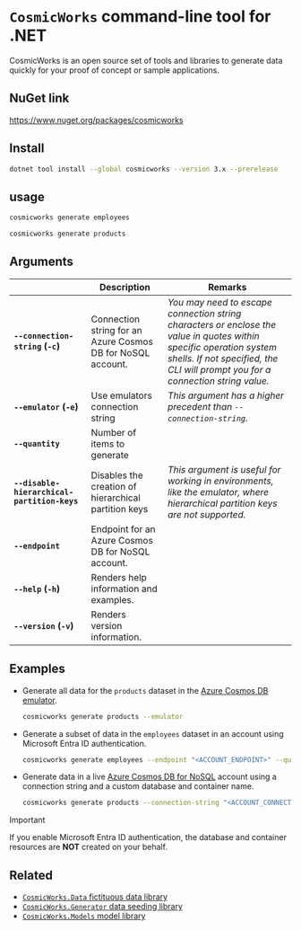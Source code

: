# `CosmicWorks` command-line tool for .NET

CosmicWorks is an open source set of tools and libraries to generate data quickly for your proof of concept or sample applications.

## NuGet link

<https://www.nuget.org/packages/cosmicworks>

## Install

```bash
dotnet tool install --global cosmicworks --version 3.x --prerelease
```

## usage

```bash
cosmicworks generate employees

cosmicworks generate products
```

## Arguments

| | Description | Remarks |
| --- | --- | --- |
| **`--connection-string` (`-c`)** | Connection string for an Azure Cosmos DB for NoSQL account. | *You may need to escape connection string characters or enclose the value in quotes within specific operation system shells. If not specified, the CLI will prompt you for a connection string value.* |
| **`--emulator` (`-e`)** | Use emulators connection string | *This argument has a higher precedent than `--connection-string`.* |
| **`--quantity`** | Number of items to generate | |
| **`--disable-hierarchical-partition-keys`** | Disables the creation of hierarchical partition keys | *This argument is useful for working in environments, like the emulator, where hierarchical partition keys are not supported.* |
| **`--endpoint`** | Endpoint for an Azure Cosmos DB for NoSQL account. | |
| **`--help` (`-h`)** | Renders help information and examples. | |
| **`--version` (`-v`)** | Renders version information. | |

## Examples

- Generate all data for the `products` dataset in the [Azure Cosmos DB emulator](https://learn.microsoft.com/azure/cosmos-db/emulator-linux).

    ```bash
    cosmicworks generate products --emulator
    ```

- Generate a subset of data in the `employees` dataset in an account using Microsoft Entra ID authentication.

    ```bash
    cosmicworks generate employees --endpoint "<ACCOUNT_ENDPOINT>" --quantity 50
    ```

- Generate data in a live [Azure Cosmos DB for NoSQL](https://learn.microsoft.com/azure/cosmos-db/nosql) account using a connection string and a custom database and container name.

    ```bash
    cosmicworks generate products --connection-string "<ACCOUNT_CONNECTION_STRING>" --database-name "<DATABASE_NAME>" --container-name "<CONTAINER_NAME>"
    ```

> [!IMPORTANT]
> If you enable Microsoft Entra ID authentication, the database and container resources are **NOT** created on your behalf.

## Related

- [`CosmicWorks.Data` fictituous data library](https://www.nuget.org/packages/cosmicworks.data)
- [`CosmicWorks.Generator` data seeding library](https://www.nuget.org/packages/cosmicworks.generator)
- [`CosmicWorks.Models` model library](https://www.nuget.org/packages/cosmicworks.models)
